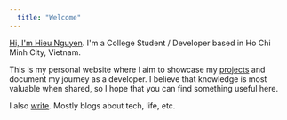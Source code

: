 ```yaml
---
  title: "Welcome"
---
```


[Hi, I'm Hieu Nguyen](/about). I'm a College Student / Developer based in Ho Chi Minh City, Vietnam.

This is my personal website where I aim to showcase my [projects](/projects) and document my journey as a developer. I believe that knowledge is most valuable when shared, so I hope that you can find something useful here.

I also [write](/blog). Mostly blogs about tech, life, etc.
